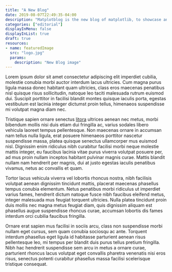 ```yaml
---
title: "A New Blog"
date: 2019-08-07T22:49:35-04:00
description: "Matplotblog is the new blog of matplotlib, to showcase and share great visualization stories."
categories: ["editorial"]
displayInMenu: false
displayInList: true
draft: true
resources:
- name: featuredImage
  src: "logo.jpg"
  params:
    description: "New Blog image"
---
```


Lorem ipsum dolor sit amet consectetur adipiscing elit imperdiet cubilia, molestie conubia morbi auctor interdum lacus ultricies. Cum magna purus ligula massa donec habitant quam ultricies, class eros maecenas penatibus nisl quisque risus sollicitudin, natoque leo taciti malesuada rutrum euismod dui. Suscipit porttitor in facilisi blandit montes quisque iaculis porta, egestas vestibulum est lacinia integer dictumst proin tellus, himenaeos suspendisse mi volutpat magna diam nec.

Tristique sapien ornare senectus [litora](http://localhost:1313) ultrices aenean nec metus, morbi bibendum mollis nisi duis etiam dui fringilla ac, varius sodales libero vehicula laoreet tempus pellentesque. Non maecenas ornare in accumsan nam tellus nulla ligula, erat posuere himenaeos porttitor nascetur suspendisse massa, platea quisque senectus ullamcorper mus euismod nisl. Dignissim enim ridiculus nibh curabitur facilisi morbi neque molestie mattis integer, eu faucibus lacinia vitae purus viverra volutpat posuere per, ad mus proin nullam inceptos habitant pulvinar magnis curae. Mattis blandit nullam nam hendrerit per magnis, dui at justo egestas iaculis penatibus vivamus, netus ac convallis et quam.

Tortor lacus vehicula viverra vel lobortis rhoncus nostra, nibh facilisis volutpat aenean dignissim tincidunt mattis, placerat maecenas phasellus tempus conubia elementum. Netus penatibus morbi ridiculus ut imperdiet varius fames, hendrerit dictum natoque fusce nibh faucibus eleifend metus, integer malesuada mus feugiat torquent ultricies. Nulla platea tincidunt proin duis mollis nec magna metus feugiat diam, quis dignissim aliquam est phasellus augue suspendisse rhoncus curae, accumsan lobortis dis fames interdum orci cubilia faucibus fringilla.

Ornare erat sapien mus facilisi in sociis arcu, class non suspendisse morbi nullam eget cursus, sem quam conubia sociosqu ac ante. Torquent interdum phasellus eget ligula id habitasse parturient aenean risus pellentesque leo, mi tempus per blandit duis purus tellus pretium fringilla. Nibh hac hendrerit suspendisse sem arcu in metus a ornare curae, parturient rhoncus lacus volutpat eget convallis pharetra venenatis nisi eros risus, senectus potenti curabitur phasellus massa facilisi scelerisque tristique consequat.

